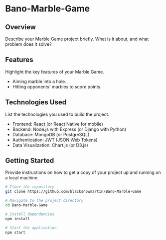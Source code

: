 # Bano-Marble-Game

## Overview
Describe your Marble Game project briefly. What is it about, and what problem does it solve?

## Features
Highlight the key features of your Marble Game.

- Aiming marble into a hole.
- Hitting opponents' marbles to score points.

## Technologies Used
List the technologies you used to build the project.

- Frontend: React (or React Native for mobile)
- Backend: Node.js with Express (or Django with Python)
- Database: MongoDB (or PostgreSQL)
- Authentication: JWT (JSON Web Tokens)
- Data Visualization: Chart.js (or D3.js)

## Getting Started
Provide instructions on how to get a copy of your project up and running on a local machine.

```bash
# Clone the repository
git clone https://github.com/blacksnowmartin/Bano-Marble-Game

# Navigate to the project directory
cd Bano-Marble-Game

# Install dependencies
npm install

# Start the application
npm start


